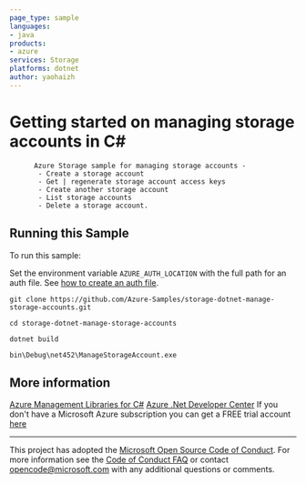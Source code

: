 ```yaml
---
page_type: sample
languages:
- java
products:
- azure
services: Storage
platforms: dotnet
author: yaohaizh
---
```


# Getting started on managing storage accounts in C# #

          Azure Storage sample for managing storage accounts -
           - Create a storage account
           - Get | regenerate storage account access keys
           - Create another storage account
           - List storage accounts
           - Delete a storage account.


## Running this Sample ##

To run this sample:

Set the environment variable `AZURE_AUTH_LOCATION` with the full path for an auth file. See [how to create an auth file](https://github.com/Azure/azure-libraries-for-net/blob/master/AUTH.md).

    git clone https://github.com/Azure-Samples/storage-dotnet-manage-storage-accounts.git

    cd storage-dotnet-manage-storage-accounts

    dotnet build

    bin\Debug\net452\ManageStorageAccount.exe

## More information ##

[Azure Management Libraries for C#](https://github.com/Azure/azure-sdk-for-net/tree/Fluent)
[Azure .Net Developer Center](https://azure.microsoft.com/en-us/develop/net/)
If you don't have a Microsoft Azure subscription you can get a FREE trial account [here](http://go.microsoft.com/fwlink/?LinkId=330212)

---

This project has adopted the [Microsoft Open Source Code of Conduct](https://opensource.microsoft.com/codeofconduct/). For more information see the [Code of Conduct FAQ](https://opensource.microsoft.com/codeofconduct/faq/) or contact [opencode@microsoft.com](mailto:opencode@microsoft.com) with any additional questions or comments.